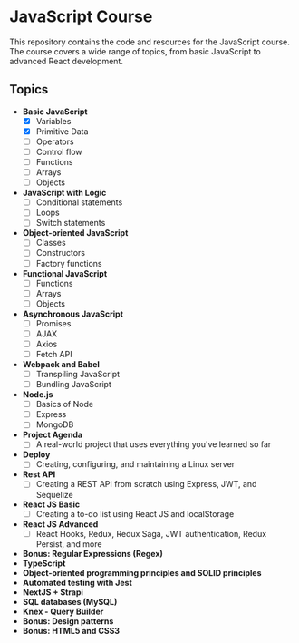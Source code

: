 # JavaScript Course

This repository contains the code and resources for the JavaScript course. The course covers a wide range of topics, from basic JavaScript to advanced React development.

## Topics

* **Basic JavaScript**
    * [x] Variables
    * [x] Primitive Data
    * [ ] Operators
    * [ ] Control flow
    * [ ] Functions
    * [ ] Arrays
    * [ ] Objects
* **JavaScript with Logic**
    * [ ] Conditional statements
    * [ ] Loops
    * [ ] Switch statements
* **Object-oriented JavaScript**
    * [ ] Classes
    * [ ] Constructors
    * [ ] Factory functions
* **Functional JavaScript**
    * [ ] Functions
    * [ ] Arrays
    * [ ] Objects
* **Asynchronous JavaScript**
    * [ ] Promises
    * [ ] AJAX
    * [ ] Axios
    * [ ] Fetch API
* **Webpack and Babel**
    * [ ] Transpiling JavaScript
    * [ ] Bundling JavaScript
* **Node.js**
    * [ ] Basics of Node
    * [ ] Express
    * [ ] MongoDB
* **Project Agenda**
    * [ ] A real-world project that uses everything you've learned so far
* **Deploy**
    * [ ] Creating, configuring, and maintaining a Linux server
* **Rest API**
    * [ ] Creating a REST API from scratch using Express, JWT, and Sequelize
* **React JS Basic**
    * [ ] Creating a to-do list using React JS and localStorage
* **React JS Advanced**
    * [ ] React Hooks, Redux, Redux Saga, JWT authentication, Redux Persist, and more
* **Bonus: Regular Expressions (Regex)**
* **TypeScript**
* **Object-oriented programming principles and SOLID principles**
* **Automated testing with Jest**
* **NextJS + Strapi**
* **SQL databases (MySQL)**
* **Knex - Query Builder**
* **Bonus: Design patterns**
* **Bonus: HTML5 and CSS3**